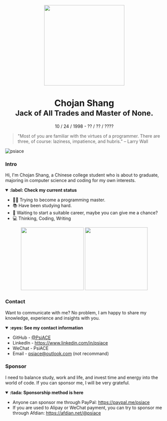 <p align="center">
<img height="256" src="https://raw.githubusercontent.com/PsiACE/logo/main/logo.png"/>
</p>

<div align="center">
    <h1>
        Chojan Shang
        <br />
        <sub>Jack of All Trades and Master of None.</sub>
    </h1>
    <p>10 / 24 / 1998 - ?? / ?? / ????</p>
</div>

> "Most of you are familiar with the virtues of a programmer. There are three, of course: laziness, impatience, and hubris." – Larry Wall

![psiace](https://komarev.com/ghpvc/?username=psiace)

### Intro

Hi, I'm Chojan Shang, a Chinese college student who is about to graduate, majoring in computer science and coding for my own interests.

<details open>
<summary><strong>:label: Check my current status</strong></summary>

- :man_scientist: Trying to become a programming master.
- :books: Have been studying hard.
- :thinking: Waiting to start a suitable career, maybe you can give me a chance?
- :computer: Thinking, Coding, Writing

<p align="center">
<img height="200" src="https://github-readme-stats.vercel.app/api?username=psiace&count_private=true&show_icons=true"/>
<img height="200" src="https://github-readme-stats.vercel.app/api/top-langs/?username=psiace&hide=html,jupyter+notebook&count_private=true&show_icons=true"/>
</p>
  
</details>

### Contact

Want to communicate with me? No problem, I am happy to share my knowledge, experience and insights with you.

<details open>
<summary><strong>:eyes: See my contact information</strong></summary>
  
- GitHub - [@PsiACE](https://github.com/psiace)
- LinkedIn - <https://www.linkedin.com/in/psiace>
- WeChat - PsiACE
- Email - <psiace@outlook.com> (not recommand)

</details>

### Sponsor

I need to balance study, work and life, and invest time and energy into the world of code. If you can sponsor me, I will be very grateful.

<details open>
<summary><strong>:tada: Sponsorship method is here</strong></summary>
  
- Anyone can sponsor me through PayPal: https://paypal.me/psiace
- If you are used to Alipay or WeChat payment, you can try to sponsor me through Afdian: https://afdian.net/@psiace

</details>

